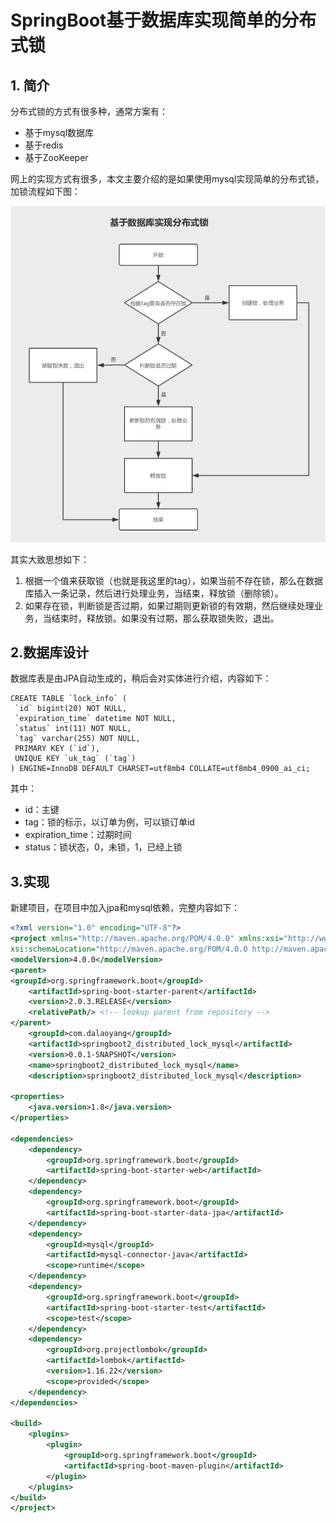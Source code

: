 # SpringBoot基于数据库实现简单的分布式锁

## 1. 简介

分布式锁的方式有很多种，通常方案有： 

- 基于mysql数据库 
- 基于redis 
- 基于ZooKeeper 

网上的实现方式有很多，本文主要介绍的是如果使用mysql实现简单的分布式锁，加锁流程如下图： 

![title](https://raw.githubusercontent.com/lllpla/img/master/gitnote/2020/04/10/1586510441534-1586510441595.png)

其实大致思想如下： 

1. 根据一个值来获取锁（也就是我这里的tag），如果当前不存在锁，那么在数据库插入一条记录，然后进行处理业务，当结束，释放锁（删除锁）。
2. 如果存在锁，判断锁是否过期，如果过期则更新锁的有效期，然后继续处理业务，当结束时，释放锁。如果没有过期，那么获取锁失败，退出。 

## 2.数据库设计

数据库表是由JPA自动生成的，稍后会对实体进行介绍，内容如下： 

```mysql
CREATE TABLE `lock_info` ( 
 `id` bigint(20) NOT NULL, 
 `expiration_time` datetime NOT NULL, 
 `status` int(11) NOT NULL, 
 `tag` varchar(255) NOT NULL, 
 PRIMARY KEY (`id`), 
 UNIQUE KEY `uk_tag` (`tag`) 
) ENGINE=InnoDB DEFAULT CHARSET=utf8mb4 COLLATE=utf8mb4_0900_ai_ci; 
```

其中： 

- id：主键 
- tag：锁的标示，以订单为例，可以锁订单id 
- expiration_time：过期时间 
- status：锁状态，0，未锁，1，已经上锁 

## 3.实现

新建项目，在项目中加入jpa和mysql依赖，完整内容如下： 

```xml
<?xml version="1.0" encoding="UTF-8"?> 
<project xmlns="http://maven.apache.org/POM/4.0.0" xmlns:xsi="http://www.w3.org/2001/XMLSchema-instance" 
xsi:schemaLocation="http://maven.apache.org/POM/4.0.0 http://maven.apache.org/xsd/maven-4.0.0.xsd"> 
<modelVersion>4.0.0</modelVersion> 
<parent> 
<groupId>org.springframework.boot</groupId> 
	<artifactId>spring-boot-starter-parent</artifactId> 
	<version>2.0.3.RELEASE</version> 
	<relativePath/> <!-- lookup parent from repository --> 
</parent> 
	<groupId>com.dalaoyang</groupId> 
	<artifactId>springboot2_distributed_lock_mysql</artifactId> 
	<version>0.0.1-SNAPSHOT</version> 
	<name>springboot2_distributed_lock_mysql</name> 
	<description>springboot2_distributed_lock_mysql</description> 
 
<properties> 
	<java.version>1.8</java.version> 
</properties> 
 
<dependencies> 
	<dependency> 
		<groupId>org.springframework.boot</groupId> 
		<artifactId>spring-boot-starter-web</artifactId> 
	</dependency> 
	<dependency> 
		<groupId>org.springframework.boot</groupId> 
		<artifactId>spring-boot-starter-data-jpa</artifactId> 
	</dependency> 
	<dependency> 
		<groupId>mysql</groupId> 
		<artifactId>mysql-connector-java</artifactId> 
		<scope>runtime</scope> 
	</dependency> 
	<dependency> 
		<groupId>org.springframework.boot</groupId> 
		<artifactId>spring-boot-starter-test</artifactId> 
		<scope>test</scope> 
	</dependency> 
	<dependency> 
		<groupId>org.projectlombok</groupId> 
		<artifactId>lombok</artifactId> 
		<version>1.16.22</version> 
		<scope>provided</scope> 
	</dependency> 
</dependencies> 
 
<build> 
	<plugins> 
		<plugin> 
			<groupId>org.springframework.boot</groupId> 
			<artifactId>spring-boot-maven-plugin</artifactId> 
		</plugin> 
	</plugins> 
</build> 
</project> 
```

 